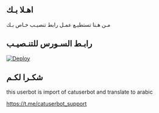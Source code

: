 ## اهـلا بـك
مـن هـنا تستطيـع عمـل رابط تنصيـب خـاص بـك

## رابـط السـورس للتنـصيـب

[![Deploy](https://www.herokucdn.com/deploy/button.svg)](https://heroku.com/deploy?template=https://github.com/redafadl/jmthon)

## شكـرا لكـم 


this userbot is import of catuserbot and translate to arabic

https://t.me/catuserbot_support
